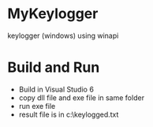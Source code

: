 MyKeylogger
===========

keylogger (windows) using winapi


Build and Run
==============
* Build in Visual Studio 6
* copy dll file and exe file in same folder
* run exe file
* result file is in c:\keylogged.txt